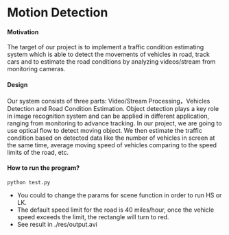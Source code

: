 # Motion Detection
#### Motivation
The target of our project is to implement a traffic condition estimating system which is able to detect the movements of vehicles in road, track cars and to estimate the road conditions by analyzing videos/stream from monitoring cameras.
#### Design
Our system consists of three parts: Video/Stream Processing，Vehicles Detection and Road Condition Estimation. Object detection plays a key role in image recognition system and can be applied in different application, ranging from monitoring to advance tracking. In our project, we are going to use optical flow to detect moving object. We then estimate the traffic condition based on detected data like the number of vehicles in screen at the same time, average moving speed of vehicles comparing to the speed limits of the road, etc.

#### How to run the program?
```
python test.py
```

* You could to change the params for scene function in order to run HS or LK.
* The default speed limit for the road is 40 miles/hour, once the vehicle speed exceeds the limit, the rectangle will turn to red.
* See result in ./res/output.avi



